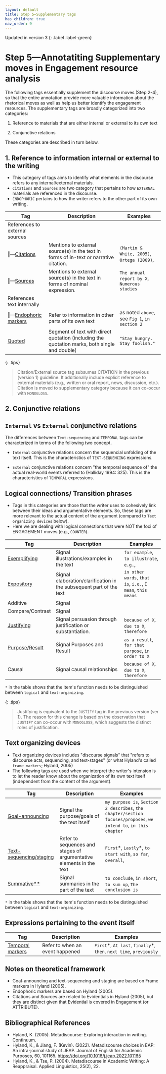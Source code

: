 ```yaml
---
layout: default
title: Step 5–Supplementary tags
has_children: true
nav_order: 9
---
```


Updated in version 3
{: .label .label-green}
# Step 5—Annotatiting Supplementary moves in Engagement resource analysis


The following tags essentially supplement the discourse moves (Step 2-4), so that the entire annotation provide more valuable information about the rhetorical moves as well as help us better identify the engagement resources. The supplementary tags are broadly categorized into two categories:

1. Reference to materials that are either internal or external to its own text

2. Conjunctive relations

These categories are described in turn below.

## 1. Reference to information internal or external to the writing

- This category of tags aims to identify what elements in the discourse refers to any internal/external materials.
- `Citations` and `Sources` are two category that pertains to how `EXTERNAL` materials are referenced in the discourse.
- `ENDOPHORIC` pertains to how the writer refers to the other part of its own writing.

| Tag                                   | Description                                                                                   | Examples                                      |
| ------------------------------------- | --------------------------------------------------------------------------------------------- | --------------------------------------------- |
| References to external sources        |                                                                                               |                                               |
| ‖—[Citations](CITATION.md)            | Mentions to external source(s) in the text in forms of in-text or narrative citation.         | `(Martin & White, 2005)`, `Ortega (2009)`,    |
| ‖—[Sources](Sources.md)               | Mentions to external source(s) in the text in forms of nominal expression.                    | `The annual report by X`, `Numerous studies`  |
| References text internally            |                                                                                               |                                               |
| ‖—[Endophoric markers](ENDOPHORIC.md) | Refer to information in other parts of its own text                                           | as noted `above`, see `Fig 1`, `in section 2` |
| [Quoted](QUOTED.md)                   | Segment of text with direct quotation (including the quotation marks, both single and double) | `"Stay hungry. Stay foolish."`                |

{: .tips}
> Citation/External source tag subsumes CITATION in the previous (version 1) guideline. It additionally include explicit reference to external materials (e.g., written or oral report, news, discussion, etc.).
> Citation is moved to supplementary category because it can co-occur with `MONOGLOSS`.



## 2. Conjunctive relations


## `Internal` vs `External` conjunctive relations

The differences between `Text-sequencing` and `TEMPORAL` tags can be characterized in terms of the following two concept.

- `Internal` conjunctive relations concern the sequencial unfolding of the text itself. This is the characteristics of `TEXT-SEQUENCING` expressions.

- `External` conjunctive relations concern "the temporal sequence of" the actual real-world events referred to (Halliday 1994: 325). This is the characteristics of `TEMPORAL` expressions.


## Logical connections/ Transition phrases

- Tags in this categories are those that the writer uses to cohesively link between their ideas and argumentative elements. So, these tags are more relevant to the actual content of the argument (compared to `Text organizing devices` below).
- Here we are dealing with logical connections that were NOT the foci of ENGAGEMENT moves (e.g., `COUNTER`).

| Tag                             | Description                                                         | Examples                                                    |
| ------------------------------- | ------------------------------------------------------------------- | ----------------------------------------------------------- |
| [Exemplifying](EXEMPLIFYING.md) | Signal illustrations/examples in the text                           | `for example`, `to illustrate`, `e.g.`,                     |
| [Expository](EXPOSITORY.md)     | Signal elaboration/clarification in the subsequent part of the text | `in other words`, `that is`, `i.e.`, `I mean`, `this means` |
| Additive                        | Signal                                                              |                                                             |
| Compare/Contrast                | Signal                                                              |                                                             |
| [Justifying](JUSTIFY.md)        | Signal persuasion through justification or substantiation.          | `because of X`, `due to X`, `therefore`                     |
| [Purpose/Result](PURPOSE.md)    | Signal Purposes and Result                                          | `as a result`, `for that purpose`, `in order to X`          |
| Causal                          | Signal causal relationships                                         | `because of X`, `due to X`, `therefore`                     |


`*` in the table shows that the item's function needs to be distinguished between `logical` and `text-organizing`.



{: .tips}
> Justifying is equivalent to the `JUSTIFY` tag in the previous version (ver 1). The reason for this change is based on the observation that `JUSTIFY` can co-occur with `MONOGLOSS`, which suggests the distinct roles of justification.

## Text organizing devices 

- Text organizing devices includes "discourse signals" that "refers to discourse acts, sequencing, and text-stages" (or what Hyland's called `frame markers`; Hyland, 2005)
- The following tags are used when we interpret the writer's intension is to let the reader know about the organization of its own text itself (independent from the content of the argument).

| Tag                                         | Description                                                         | Examples                                                                                                          |
| ------------------------------------------- | ------------------------------------------------------------------- | ----------------------------------------------------------------------------------------------------------------- |
| [Goal-announcing](GOAL.md)                  | Signal the purpose/goals of the text itself                         | `my purpose is`, `Section 2 describes`, `the chapter/section focuses/proposes`, `we intend to`, `in this chapter` |
| [Text-sequencing/staging](TEXT-SEQUENCE.md) | Refer to sequences and stages of argumentative elements in the text | `First`\*, `Lastly`\*, `to start with`, `so far`, `overall`,                                                      |
| [Summative**](SUMMATIVE.md)                 | Signal summaries in the part of the text                            | `to conclude`, `in short`, `to sum up`, `The conclusion is`                                                       |

`*` in the table shows that the item's function needs to be distinguished between `logical` and `text-organizing`.


## Expressions pertaining to the event itself

| Tag                             | Description                     | Examples                                                             |
| ------------------------------- | ------------------------------- | -------------------------------------------------------------------- |
| [Temporal markers](TEMPORAL.md) | Refer to when an event happened | `First`\*, `At last`, `finally`\*, `then`, `next time`, `previously` |






## Notes on theoretical framework

- Goal-announcing and text-sequencing and staging are based on Frame markers in Hyland (2005).
- Endophoric markers are based on Hyland (2005).
- Citations and Sources are related to Evidentials in Hyland (2005), but they are distinct given that Evidential is covered in Engagement (or ATTRIBUTE).

## Bibliographical References

- Hyland, K. (2005). Metadiscourse: Exploring interaction in writing. Continuum.
- Hyland, K., & Jiang, F. (Kevin). (2022). Metadiscourse choices in EAP: An intra-journal study of JEAP. Journal of English for Academic Purposes, 60, 101165. https://doi.org/10.1016/j.jeap.2022.101165
- Hyland, K., & Tse, P. (2004). Metadiscourse in Academic Writing: A Reappraisal. Applied Linguistics, 25(2), 22.

